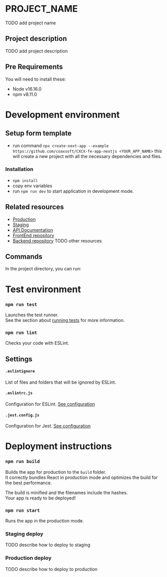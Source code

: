 # PROJECT_NAME
TODO add project name

## Project description
TODO add project description

## Pre Requirements
You will need to install these:
- Node v16.16.0
- npm v8.11.0

# Development environment

## Setup form template
 - run command `npx create-next-app --example https://github.com/coaxsoft/CXCX-fe-app-nextjs <YOUR_APP_NAME>`
 this will create a new project with all the necessary dependencies and files.

### Installation ###
- `npm install`
- copy env variables
- run `npm run dev` to start application in development mode.

## Related resources
- [Production](#)
- [Staging](#)
- [API Documentation](#)
- [FrontEnd repository](#)
- [Backend repository](#)
TODO other resources

## Commands

In the project directory, you can run:

# Test environment
### `npm run test`

Launches the test runner.<br>
See the section about [running tests](https://facebook.github.io/create-react-app/docs/running-tests) for more information.

### `npm run lint`

Checks your code with ESLint.<br>

## Settings

#### `.eslintignore`
List of files and folders that will be ignored by ESLint.

#### `.eslintrc.js`
Configuration for ESLint. [See configuration](https://eslint.org/docs/user-guide/configuring)

#### `.jest.config.js`
Configuration for Jest. [See configuration](https://jestjs.io/docs/en/configuration)

# Deployment instructions
### `npm run build`

Builds the app for production to the `build` folder.<br>
It correctly bundles React in production mode and optimizes the build for the best performance.

The build is minified and the filenames include the hashes.<br>
Your app is ready to be deployed!

### `npm run start`

Runs the app in the production mode.<br>

### Staging deploy
TODO describe how to deploy to staging

### Production deploy
TODO describe how to deploy to production
